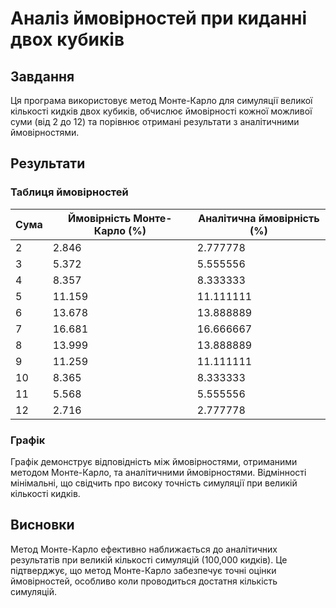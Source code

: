 # Аналіз ймовірностей при киданні двох кубиків

## Завдання

Ця програма використовує метод Монте-Карло для симуляції великої кількості кидків двох кубиків, обчислює ймовірності кожної можливої суми (від 2 до 12) та порівнює отримані результати з аналітичними ймовірностями.

## Результати

### Таблиця ймовірностей

| Сума | Ймовірність Монте-Карло (%) | Аналітична ймовірність (%) |
| ---- | --------------------------- | -------------------------- |
| 2    | 2.846                       | 2.777778                   |
| 3    | 5.372                       | 5.555556                   |
| 4    | 8.357                       | 8.333333                   |
| 5    | 11.159                      | 11.111111                  |
| 6    | 13.678                      | 13.888889                  |
| 7    | 16.681                      | 16.666667                  |
| 8    | 13.999                      | 13.888889                  |
| 9    | 11.259                      | 11.111111                  |
| 10   | 8.365                       | 8.333333                   |
| 11   | 5.568                       | 5.555556                   |
| 12   | 2.716                       | 2.777778                   |

### Графік

Графік демонструє відповідність між ймовірностями, отриманими методом Монте-Карло, та аналітичними ймовірностями. Відмінності мінімальні, що свідчить про високу точність симуляції при великій кількості кидків.

## Висновки

Метод Монте-Карло ефективно наближається до аналітичних результатів при великій кількості симуляцій (100,000 кидків). Це підтверджує, що метод Монте-Карло забезпечує точні оцінки ймовірностей, особливо коли проводиться достатня кількість симуляцій.

